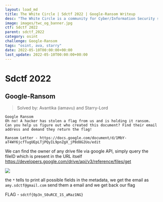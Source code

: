 ```yaml
---
layout: load_md
title: The White Circle | Sdctf 2022 | Google-Ransom Writeup
desc: "The White Circle is a community for Cyber/Information Security students, enthusiasts and professionals. You can discuss anything related to Security, share your knowledge with others, get help when you need it and proceed further in your journey with amazing people from all over the world."
image: images/twc_og_banner.jpg
ctf: Sdctf 2022
parent: sdctf_2022
category: osint
challenge: Google-Ransom
tags: "osint, ava, starry"
date: 2022-05-10T00:00:00+00:00
last_update: 2022-05-10T00:00:00+00:00
---
```


<h1 class="heading card-title white-text">Sdctf 2022</h1>


## Google-Ransom
> Solved by: Avantika (iamavu) and Starry-Lord

```
Google Ransom
Oh no! A hacker has stolen a flag from us and is holding it ransom. Can you help us figure out who created this document? Find their email address and demand they return the flag!

Ransom Letter - https://docs.google.com/document/d/1MbY-aT4WY6jcfTugUEpLTjPQyIL9pnZgX_jP8d8G2Uo/edit
```

We can find the owner of any drive file via google API, simply query the fileID which is present in the URL itself
https://developers.google.com/drive/api/v3/reference/files/get

![](https://i.imgur.com/o1FkoAo.png)

the `*` tells to print all possible fields in the metadata, we get the email as `amy.sdctf@gmail.com` send them a email and we get back our flag

FLAG - `sdctf{0p3n_S0uRCE_1S_aMaz1NG}`

